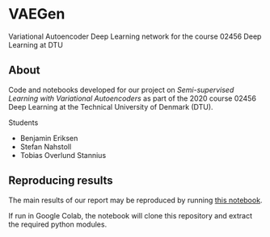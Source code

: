 
# VAEGen
Variational Autoencoder Deep Learning network for the course 02456 Deep Learning at DTU

## About

Code and notebooks developed for our project on _Semi-supervised Learning with Variational Autoencoders_ as part of the 2020 course 02456 Deep Learning at the Technical University of Denmark (DTU).

Students

-   Benjamin Eriksen
-   Stefan Nahstoll
-   Tobias Overlund Stannius

## Reproducing results

The main results of our report may be reproduced by running
[this notebook](code/main.ipynb).

If run in Google Colab, the notebook will clone this repository and extract the required python modules.
